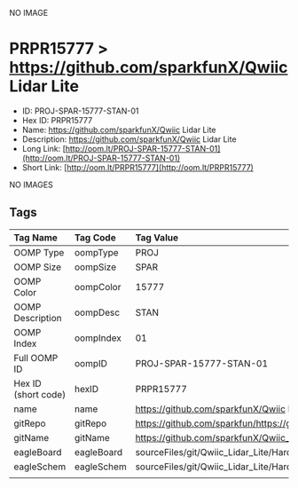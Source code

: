 


  
NO IMAGE  
# PRPR15777 > https://github.com/sparkfunX/Qwiic Lidar Lite

- ID: PROJ-SPAR-15777-STAN-01
- Hex ID: PRPR15777
- Name: https://github.com/sparkfunX/Qwiic Lidar Lite
- Description: https://github.com/sparkfunX/Qwiic Lidar Lite
- Long Link: [http://oom.lt/PROJ-SPAR-15777-STAN-01](http://oom.lt/PROJ-SPAR-15777-STAN-01)
- Short Link: [http://oom.lt/PRPR15777](http://oom.lt/PRPR15777)
  
NO IMAGES  
## Tags
  

|Tag Name|Tag Code|Tag Value|
| :--- | :--- | :--- |
|OOMP Type|oompType|PROJ|
|OOMP Size|oompSize|SPAR|
|OOMP Color|oompColor|15777|
|OOMP Description|oompDesc|STAN|
|OOMP Index|oompIndex|01|
|Full OOMP ID|oompID|PROJ-SPAR-15777-STAN-01|
|Hex ID (short code)|hexID|PRPR15777|
|name|name|https://github.com/sparkfunX/Qwiic Lidar Lite|
|gitRepo|gitRepo|https://github.com/sparkfun/https://github.com/sparkfunX/Qwiic_Lidar_Lite|
|gitName|gitName|https://github.com/sparkfunX/Qwiic_Lidar_Lite|
|eagleBoard|eagleBoard|sourceFiles/git/Qwiic_Lidar_Lite/Hardware/Qwiic_Lidar_Lite/Qwiic_Lidar_Lite.brd|
|eagleSchem|eagleSchem|sourceFiles/git/Qwiic_Lidar_Lite/Hardware/Qwiic_Lidar_Lite/Qwiic_Lidar_Lite.sch|
||||
